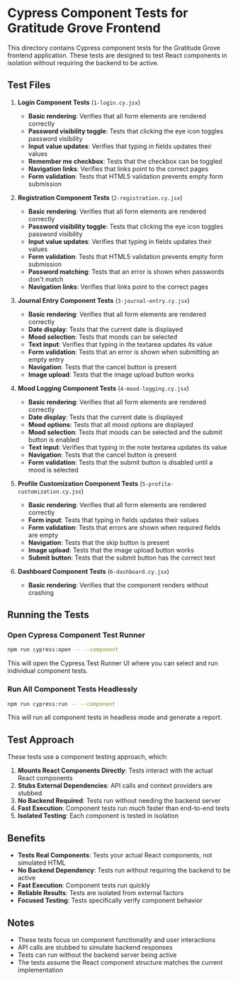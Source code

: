# Cypress Component Tests for Gratitude Grove Frontend

This directory contains Cypress component tests for the Gratitude Grove frontend application. These tests are designed to test React components in isolation without requiring the backend to be active.

## Test Files

1. **Login Component Tests** (`1-login.cy.jsx`)
   - **Basic rendering**: Verifies that all form elements are rendered correctly
   - **Password visibility toggle**: Tests that clicking the eye icon toggles password visibility
   - **Input value updates**: Verifies that typing in fields updates their values
   - **Remember me checkbox**: Tests that the checkbox can be toggled
   - **Navigation links**: Verifies that links point to the correct pages
   - **Form validation**: Tests that HTML5 validation prevents empty form submission

2. **Registration Component Tests** (`2-registration.cy.jsx`)
   - **Basic rendering**: Verifies that all form elements are rendered correctly
   - **Password visibility toggle**: Tests that clicking the eye icon toggles password visibility
   - **Input value updates**: Verifies that typing in fields updates their values
   - **Form validation**: Tests that HTML5 validation prevents empty form submission
   - **Password matching**: Tests that an error is shown when passwords don't match
   - **Navigation links**: Verifies that links point to the correct pages

3. **Journal Entry Component Tests** (`3-journal-entry.cy.jsx`)
   - **Basic rendering**: Verifies that all form elements are rendered correctly
   - **Date display**: Tests that the current date is displayed
   - **Mood selection**: Tests that moods can be selected
   - **Text input**: Verifies that typing in the textarea updates its value
   - **Form validation**: Tests that an error is shown when submitting an empty entry
   - **Navigation**: Tests that the cancel button is present
   - **Image upload**: Tests that the image upload button works

4. **Mood Logging Component Tests** (`4-mood-logging.cy.jsx`)
   - **Basic rendering**: Verifies that all form elements are rendered correctly
   - **Date display**: Tests that the current date is displayed
   - **Mood options**: Tests that all mood options are displayed
   - **Mood selection**: Tests that moods can be selected and the submit button is enabled
   - **Text input**: Verifies that typing in the note textarea updates its value
   - **Navigation**: Tests that the cancel button is present
   - **Form validation**: Tests that the submit button is disabled until a mood is selected

5. **Profile Customization Component Tests** (`5-profile-customization.cy.jsx`)
   - **Basic rendering**: Verifies that all form elements are rendered correctly
   - **Form input**: Tests that typing in fields updates their values
   - **Form validation**: Tests that errors are shown when required fields are empty
   - **Navigation**: Tests that the skip button is present
   - **Image upload**: Tests that the image upload button works
   - **Submit button**: Tests that the submit button has the correct text

6. **Dashboard Component Tests** (`6-dashboard.cy.jsx`)
   - **Basic rendering**: Verifies that the component renders without crashing

## Running the Tests

### Open Cypress Component Test Runner

```bash
npm run cypress:open -- --component
```

This will open the Cypress Test Runner UI where you can select and run individual component tests.

### Run All Component Tests Headlessly

```bash
npm run cypress:run -- --component
```

This will run all component tests in headless mode and generate a report.

## Test Approach

These tests use a component testing approach, which:

1. **Mounts React Components Directly**: Tests interact with the actual React components
2. **Stubs External Dependencies**: API calls and context providers are stubbed
3. **No Backend Required**: Tests run without needing the backend server
4. **Fast Execution**: Component tests run much faster than end-to-end tests
5. **Isolated Testing**: Each component is tested in isolation

## Benefits

- **Tests Real Components**: Tests your actual React components, not simulated HTML
- **No Backend Dependency**: Tests run without requiring the backend to be active
- **Fast Execution**: Component tests run quickly
- **Reliable Results**: Tests are isolated from external factors
- **Focused Testing**: Tests specifically verify component behavior

## Notes

- These tests focus on component functionality and user interactions
- API calls are stubbed to simulate backend responses
- Tests can run without the backend server being active
- The tests assume the React component structure matches the current implementation
